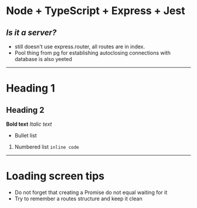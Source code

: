 # Node + TypeScript + Express + Jest

## *Is it a server?*
- still doesn't use express.router, all routes are in index.
- Pool thing from pg for establishing autoclosing connections with database is also yeeted

---------------
# Heading 1
## Heading 2
**Bold text**
*Italic text*
- Bullet list
1. Numbered list
`inline code`
---------------

# Loading screen tips
- Do not forget that creating a Promise do not equal waiting for it
- Try to remember a routes structure and keep it clean

